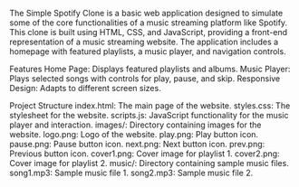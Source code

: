 The Simple Spotify Clone is a basic web application designed to simulate some of the core functionalities of a music streaming platform like Spotify. This clone is built using HTML, CSS, and JavaScript, providing a front-end representation of a music streaming website. The application includes a homepage with featured playlists, a music player, and navigation controls.

Features
Home Page: Displays featured playlists and albums.
Music Player: Plays selected songs with controls for play, pause, and skip.
Responsive Design: Adapts to different screen sizes.

Project Structure
index.html: The main page of the website.
styles.css: The stylesheet for the website.
scripts.js: JavaScript functionality for the music player and interaction.
images/: Directory containing images for the website.
logo.png: Logo of the website.
play.png: Play button icon.
pause.png: Pause button icon.
next.png: Next button icon.
prev.png: Previous button icon.
cover1.png: Cover image for playlist 1.
cover2.png: Cover image for playlist 2.
music/: Directory containing sample music files.
song1.mp3: Sample music file 1.
song2.mp3: Sample music file 2.
